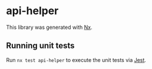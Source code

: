 # api-helper

This library was generated with [Nx](https://nx.dev).

## Running unit tests

Run `nx test api-helper` to execute the unit tests via [Jest](https://jestjs.io).
